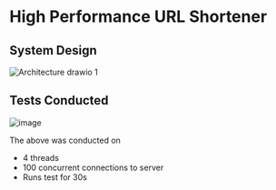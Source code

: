 # High Performance URL Shortener

## System Design
![Architecture drawio 1](https://github.com/user-attachments/assets/26589b0b-8c49-4655-ab90-74bd6097b373)


## Tests Conducted
![image](https://github.com/user-attachments/assets/b30d3036-91b9-4b18-87b4-d88dcb576870)

The above was conducted on
- 4 threads
- 100 concurrent connections to server
- Runs test for 30s
